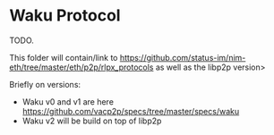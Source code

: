 # Waku Protocol

TODO.

This folder will contain/link to https://github.com/status-im/nim-eth/tree/master/eth/p2p/rlpx_protocols as well as the libp2p version>

Briefly on versions:

- Waku v0 and v1 are here https://github.com/vacp2p/specs/tree/master/specs/waku
- Waku v2 will be build on top of libp2p
